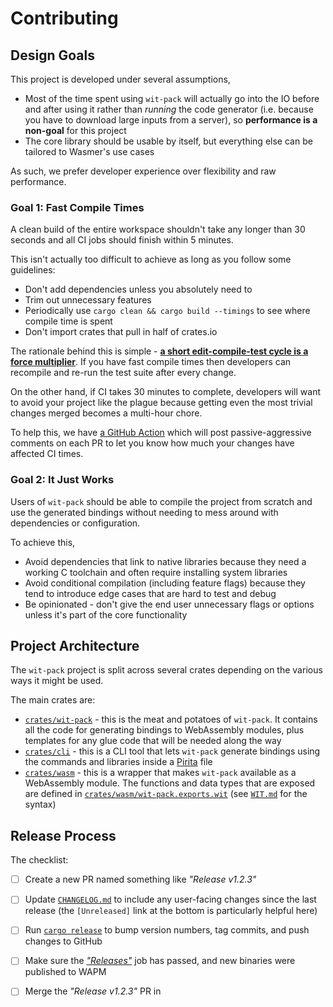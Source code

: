 # Contributing

## Design Goals

This project is developed under several assumptions,

- Most of the time spent using `wit-pack` will actually go into the IO before
  and after using it rather than *running* the code generator (i.e. because you
  have to download large inputs from a server), so **performance is a non-goal**
  for this project
- The core library should be usable by itself, but everything else can be
  tailored to Wasmer's use cases

As such, we prefer developer experience over flexibility and raw performance.

### Goal 1: Fast Compile Times

A clean build of the entire workspace shouldn't take any longer than 30 seconds
and all CI jobs should finish within 5 minutes.

This isn't actually too difficult to achieve as long as you follow some
guidelines:

- Don't add dependencies unless you absolutely need to
- Trim out unnecessary features
- Periodically use `cargo clean && cargo build --timings` to see where compile
  time is spent
- Don't import crates that pull in half of crates.io

The rationale behind this is simple - [**a short edit-compile-test cycle is a
force multiplier**][fast-rust-builds]. If you have fast compile times then
developers can recompile and re-run the test suite after every change.

On the other hand, if CI takes 30 minutes to complete, developers will want to
avoid your project like the plague because getting even the most trivial changes
merged becomes a multi-hour chore.

To help this, we have [a GitHub Action][workflow-timer] which will post
passive-aggressive comments on each PR to let you know how much your changes
have affected CI times.

### Goal 2: It Just Works

Users of `wit-pack` should be able to compile the project from scratch and use
the generated bindings without needing to mess around with dependencies or
configuration.

To achieve this,

- Avoid dependencies that link to native libraries because they need a working C
  toolchain and often require installing system libraries
- Avoid conditional compilation (including feature flags) because they tend to
  introduce edge cases that are hard to test and debug
- Be opinionated - don't give the end user unnecessary flags or options unless
  it's part of the core functionality

## Project Architecture

The `wit-pack` project is split across several crates depending on the various
ways it might be used.

The main crates are:

- [`crates/wit-pack`][wit-pack] - this is the meat and potatoes of `wit-pack`.
  It contains all the code for generating bindings to WebAssembly modules, plus
  templates for any glue code that will be needed along the way
- [`crates/cli`][cli] - this is a CLI tool that lets `wit-pack` generate
  bindings using the commands and libraries inside a [Pirita][pirita] file
- [`crates/wasm`][wasm] - this is a wrapper that makes `wit-pack` available as a
  WebAssembly module. The functions and data types that are exposed are defined
  in [`crates/wasm/wit-pack.exports.wit`][exports] (see [`WIT.md`][wit] for the
  syntax)

## Release Process

The checklist:

- [ ] Create a new PR named something like *"Release v1.2.3"*
- [ ] Update [`CHANGELOG.md`](./CHANGELOG.md) to include any user-facing changes
      since the last release (the `[Unreleased]` link at the bottom is
      particularly helpful here)
- [ ] Run [`cargo release`][cargo-release] to bump version numbers, tag commits,
      and push changes to GitHub
- [ ] Make sure the [*"Releases"*][releases] job has passed, and new binaries
      were published to WAPM
- [ ] Merge the *"Release v1.2.3"* PR in


[cargo-release]: https://github.com/crate-ci/cargo-release
[cli]: ./crates/cli/
[exports]: ./crates/wasm//wit-pack.exports.wit
[fast-rust-builds]: https://matklad.github.io/2021/09/04/fast-rust-builds.html
[pirita]: https://github.com/wasmerio/pirita
[releases]: https://github.com/wasmerio/wit-pack/actions/workflows/releases.yml
[wasm]: ./crates/wasm/
[wit-pack]: ./crates/wit-pack/
[wit]: https://github.com/wasmerio/wit-bindgen/blob/c04723063c7a5a7389660ca97f85ffd9bc9ef0b8/WIT.md
[workflow-timer]: https://github.com/Michael-F-Bryan/workflow-timer
